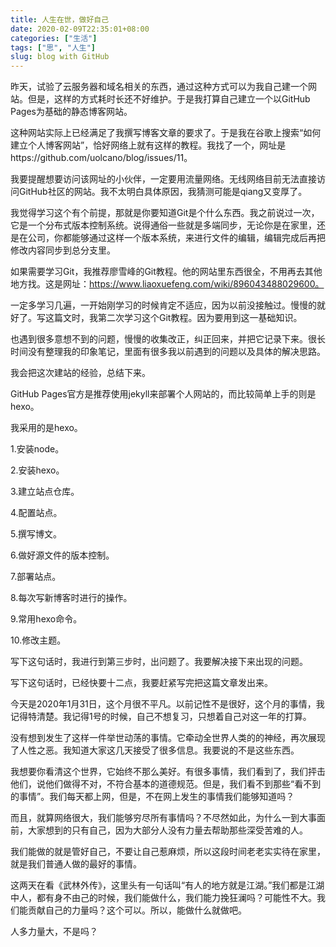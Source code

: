 ```yaml
---
title: 人生在世，做好自己
date: 2020-02-09T22:35:01+08:00
categories: ["生活"]
tags: ["思", "人生"]
slug: blog with GitHub
---
```


昨天，试验了云服务器和域名相关的东西，通过这种方式可以为我自己建一个网站。但是，这样的方式耗时长还不好维护。于是我打算自己建立一个以GitHub Pages为基础的静态博客网站。

<!-- more -->

这种网站实际上已经满足了我撰写博客文章的要求了。于是我在谷歌上搜索“如何建立个人博客网站”，恰好网络上就有这样的教程。我找了一个，网址是https://github.com/uolcano/blog/issues/11。

我要提醒想要访问该网址的小伙伴，一定要用流量网络。无线网络目前无法直接访问GitHub社区的网站。我不太明白具体原因，我猜测可能是qiang又变厚了。

我觉得学习这个有个前提，那就是你要知道Git是个什么东西。我之前说过一次，它是一个分布式版本控制系统。说得通俗一些就是多端同步，无论你是在家里，还是在公司，你都能够通过这样一个版本系统，来进行文件的编辑，编辑完成后再把修改内容同步到总分支里。

如果需要学习Git，我推荐廖雪峰的Git教程。他的网站里东西很全，不用再去其他地方找。这是网址：https://www.liaoxuefeng.com/wiki/896043488029600。

一定多学习几遍，一开始刚学习的时候肯定不适应，因为以前没接触过。慢慢的就好了。写这篇文时，我第二次学习这个Git教程。因为要用到这一基础知识。

也遇到很多意想不到的问题，慢慢的收集改正，纠正回来，并把它记录下来。很长时间没有整理我的印象笔记，里面有很多我以前遇到的问题以及具体的解决思路。

我会把这次建站的经验，总结下来。

GitHub Pages官方是推荐使用jekyll来部署个人网站的，而比较简单上手的则是hexo。

我采用的是hexo。

1.安装node。

2.安装hexo。

3.建立站点仓库。

4.配置站点。

5.撰写博文。

6.做好源文件的版本控制。

7.部署站点。

8.每次写新博客时进行的操作。

9.常用hexo命令。

10.修改主题。

写下这句话时，我进行到第三步时，出问题了。我要解决接下来出现的问题。

写下这句话时，已经快要十二点，我要赶紧写完把这篇文章发出来。

今天是2020年1月31日，这个月很不平凡。以前记性不是很好，这个月的事情，我记得特清楚。我记得1号的时候，自己不想复习，只想着自己对这一年的打算。

没有想到发生了这样一件举世动荡的事情。它牵动全世界人类的的神经，再次展现了人性之恶。我知道大家这几天接受了很多信息。我要说的不是这些东西。

我想要你看清这个世界，它始终不那么美好。有很多事情，我们看到了，我们抨击他们，说他们做得不对，不符合基本的道德规范。但是，我们看不到那些“看不到的事情”。我们每天都上网，但是，不在网上发生的事情我们能够知道吗？

而且，就算网络很大，我们能够穷尽所有事情吗？不尽然如此，为什么一到大事面前，大家想到的只有自己，因为大部分人没有力量去帮助那些深受苦难的人。

我们能做的就是管好自己，不要让自己惹麻烦，所以这段时间老老实实待在家里，就是我们普通人做的最好的事情。

这两天在看《武林外传》，这里头有一句话叫“有人的地方就是江湖。”我们都是江湖中人，都有身不由己的时候，我们能做什么，我们能力挽狂澜吗？可能性不大。我们能贡献自己的力量吗？这个可以。所以，能做什么就做吧。

人多力量大，不是吗？
